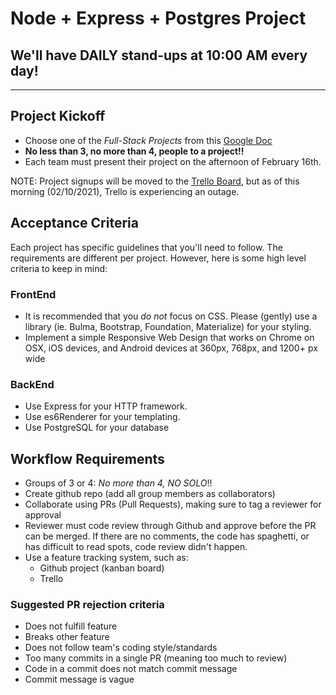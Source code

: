 # Node + Express + Postgres Project

## We'll have DAILY stand-ups at 10:00 AM every day!

---

## Project Kickoff

* Choose one of the _Full-Stack Projects_ from this [Google Doc](https://docs.google.com/document/d/1xAX0VjURjKyQbeFm-gkMB2N_JGxnziHsDEHI6XhgsDw/edit?usp=sharing)
* **No less than 3, no more than 4, people to a project!!**
* Each team must present their project on the afternoon of February 16th.

NOTE: Project signups will be moved to the [Trello Board](https://trello.com/b/BosNw9ps/hyb-imm-12-2020-roadmap), but as of this morning (02/10/2021), Trello is experiencing an outage.

## Acceptance Criteria

Each project has specific guidelines that you'll need to follow. The requirements are different per project. However, here is some high level criteria to keep in mind:

### FrontEnd

* It is recommended that you _do not_ focus on CSS. Please (gently) use a library (ie. Bulma, Bootstrap, Foundation, Materialize) for your styling.
* Implement a simple Responsive Web Design that works on Chrome on OSX, iOS devices, and Android devices at 360px, 768px, and 1200+ px wide

### BackEnd

* Use Express for your HTTP framework.
* Use es6Renderer for your templating.
* Use PostgreSQL for your database

## Workflow Requirements

* Groups of 3 or 4: _No more than 4, NO SOLO_!!
* Create github repo (add all group members as collaborators)
* Collaborate using PRs (Pull Requests), making sure to tag a reviewer for approval
* Reviewer must code review through Github and approve before the PR can be merged. If there are no comments, the code has spaghetti, or has difficult to read spots, code review didn't happen.
* Use a feature tracking system, such as:
  * Github project (kanban board)
  * Trello

### Suggested PR rejection criteria

* Does not fulfill feature
* Breaks other feature
* Does not follow team's coding style/standards
* Too many commits in a single PR (meaning too much to review)
* Code in a commit does not match commit message
* Commit message is vague
